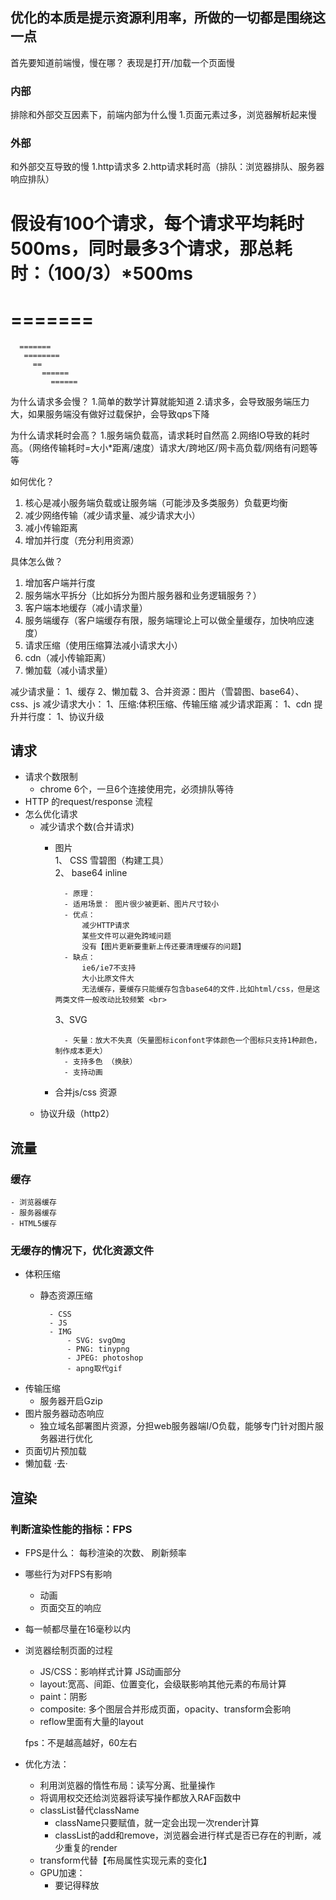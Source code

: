 ## 优化的本质是提示资源利用率，所做的一切都是围绕这一点

首先要知道前端慢，慢在哪？
表现是打开/加载一个页面慢
### 内部
排除和外部交互因素下，前端内部为什么慢
1.页面元素过多，浏览器解析起来慢
### 外部
和外部交互导致的慢
1.http请求多
2.http请求耗时高（排队：浏览器排队、服务器响应排队）

假设有100个请求，每个请求平均耗时500ms，同时最多3个请求，那总耗时：（100/3）*500ms
=========
=======
======
	  =======
	   ========
	     ==
		   ======
		     ======
为什么请求多会慢？
1.简单的数学计算就能知道
2.请求多，会导致服务端压力大，如果服务端没有做好过载保护，会导致qps下降

为什么请求耗时会高？
1.服务端负载高，请求耗时自然高
2.网络IO导致的耗时高。（网络传输耗时=大小*距离/速度）请求大/跨地区/网卡高负载/网络有问题等等


如何优化？

1. 核心是减小服务端负载或让服务端（可能涉及多类服务）负载更均衡
2. 减少网络传输（减少请求量、减少请求大小）
3. 减小传输距离
4. 增加并行度（充分利用资源）

具体怎么做？
1. 增加客户端并行度
2. 服务端水平拆分（比如拆分为图片服务器和业务逻辑服务？）
3. 客户端本地缓存（减小请求量）
4. 服务端缓存（客户端缓存有限，服务端理论上可以做全量缓存，加快响应速度）
5. 请求压缩（使用压缩算法减小请求大小）
6. cdn（减小传输距离）
7. 懒加载（减小请求量）

减少请求量：
1、缓存
2、懒加载
3、合并资源：图片（雪碧图、base64）、css、js
减少请求大小：
1、压缩:体积压缩、传输压缩
减少请求距离：
1、cdn
提升并行度：
1、协议升级



## 请求
- 请求个数限制
	- chrome 6个，一旦6个连接使用完，必须排队等待
- HTTP 的request/response 流程
- 怎么优化请求
	- 减少请求个数(合并请求)
		- 图片 <br>
			1、 CSS 雪碧图（构建工具）<br>
			2、 base64 inline <br>
			
				- 原理：
				- 适用场景： 图片很少被更新、图片尺寸较小
				- 优点：
					减少HTTP请求
					某些文件可以避免跨域问题
					没有【图片更新要重新上传还要清理缓存的问题】
				- 缺点：
					ie6/ie7不支持
					大小比原文件大  
					无法缓存，要缓存只能缓存包含base64的文件.比如html/css，但是这两类文件一般改动比较频繁 <br>
			3、SVG
			
				- 矢量：放大不失真（矢量图标iconfont字体颜色一个图标只支持1种颜色，制作成本更大）
				- 支持多色 （换肤）
				- 支持动画
		- 合并js/css 资源
	- 协议升级（http2）
	
## 流量
### 缓存
	- 浏览器缓存
	- 服务器缓存
	- HTML5缓存
### 无缓存的情况下，优化资源文件
 - 体积压缩
 	- 静态资源压缩
 	
			- CSS
			- JS
			- IMG	
			 	- SVG: svgOmg
			 	- PNG: tinypng
			 	- JPEG: photoshop
			 	- apng取代gif 	
 - 传输压缩
 	- 服务器开启Gzip 
 - 图片服务器动态响应
 	- 独立域名部署图片资源，分担web服务器端I/O负载，能够专门针对图片服务器进行优化
 - 页面切片预加载  
 - 懒加载	·去·
 
## 渲染
### 判断渲染性能的指标：FPS
- FPS是什么： 每秒渲染的次数、 刷新频率
- 哪些行为对FPS有影响
	- 动画
	- 页面交互的响应
- 每一帧都尽量在16毫秒以内
- 浏览器绘制页面的过程 
	- JS/CSS：影响样式计算 JS动画部分
	- layout:宽高、间距、位置变化，会级联影响其他元素的布局计算
	- paint：阴影
	- composite: 多个图层合并形成页面，opacity、transform会影响
	- reflow里面有大量的layout

	fps：不是越高越好，60左右
- 优化方法：
	- 利用浏览器的惰性布局：读写分离、批量操作
	- 将调用权交还给浏览器将读写操作都放入RAF函数中
	- classList替代className
		- className只要赋值，就一定会出现一次render计算
		- classList的add和remove，浏览器会进行样式是否已存在的判断，减少重复的render
	- transform代替【布局属性实现元素的变化】
	- GPU加速： 
		- 要记得释放







 
	
				 
	